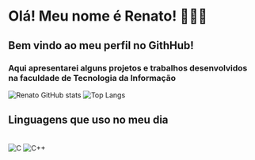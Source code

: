 # Olá! Meu nome é Renato! 🙋🏻‍♂️
## Bem vindo ao meu perfil no GithHub!
### Aqui apresentarei alguns projetos e trabalhos desenvolvidos na faculdade de Tecnologia da Informação
![Renato GitHub stats](https://github-readme-stats.vercel.app/api?username=renat0ben&show_icons=true&theme=tokyonight)
![Top Langs](https://github-readme-stats.vercel.app/api/top-langs/?username=renat0ben)
## Linguagens que uso no meu dia
<div style="display: inline_block"><br/>
  <img align="center" alt= "C"  src="https://img.shields.io/badge/C-00599C?style=for-the-badge&logo=c&logoColor=white" />
  <img align="center" alt= "C++"  src="https://img.shields.io/badge/C%2B%2B-00599C?style=for-the-badge&logo=c%2B%2B&logoColor=white" />
  </div>
